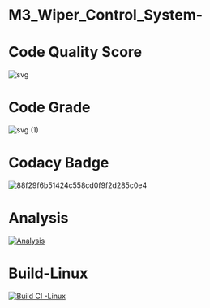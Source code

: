 # M3_Wiper_Control_System- 
# Code Quality Score
![svg](https://user-images.githubusercontent.com/101009876/168315806-dc461dfd-b35b-47e3-b7ab-e10a87e15fa3.svg) 
# Code Grade 
![svg (1)](https://user-images.githubusercontent.com/101009876/168315915-2b96e5f7-14fb-4e0d-abd8-ef7e952e0a82.svg)
# Codacy Badge 
![88f29f6b51424c558cd0f9f2d285c0e4](https://user-images.githubusercontent.com/101009876/168415458-35ed8332-b982-44fe-b5b0-a1bfda7ffe71.svg)
# Analysis 
[![Analysis](https://github.com/Abi-1-2/M3_Wiper_Control_System/actions/workflows/Analysis.yml/badge.svg)](https://github.com/Abi-1-2/M3_Wiper_Control_System/actions/workflows/Analysis.yml)
# Build-Linux 
[![Build CI -Linux](https://github.com/Abi-1-2/M3_Wiper_Control_System/actions/workflows/Build_linux.yml/badge.svg)](https://github.com/Abi-1-2/M3_Wiper_Control_System/actions/workflows/Build_linux.yml)

